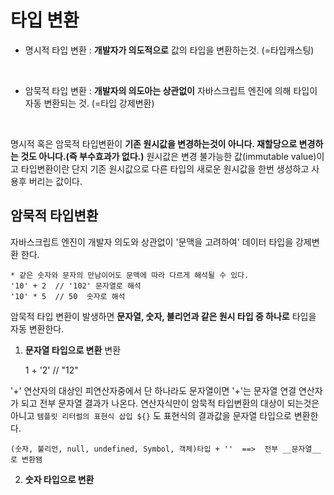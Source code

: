 타입 변환
===================

- 명시적 타입 변환 : __개발자가 의도적으로__ 값의 타입을 변환하는것. (=타입캐스팅)
<br/>

- 암묵적 타입 변환 : __개발자의 의도아는 상관없이__ 자바스크립트 엔진에 의해 타입이 자동 변환되는 것. (=타입 강제변환)
<br/>

명시적 혹은 암묵적 타입변환이 __기존 원시값을 변경하는것이 아니다. 재할당으로 변경하는 것도 아니다.(즉 부수효과가 없다.)__ 원시값은 변경 불가능한 값(immutable value)이고 타입변환이란 단지 기존 원시값으로 다른 타입의 새로운 원시값을 한번 생성하고 사용후 버리는 값이다.

## 암묵적 타입변환

자바스크립트 엔진이 개발자 의도와 상관없이 '문맥을 고려하여' 데이터 타입을 강제변환 한다.

    * 같은 숫자와 문자의 만남이어도 문맥에 따라 다르게 해석될 수 있다.
    '10' + 2  // '102' 문자열로 해석
    '10' * 5  // 50  숫자로 해석

암묵적 타입 변환이 발생하면 __문자열, 숫자, 불리언과 같은 원시 타입 중 하나로__ 타입을 자동 변환한다.

1. __문자열 타입으로 변환__ 변환

    1 + '2' // "12"

'+' 연산자의 대상인 피연산자중에서 단 하나라도 문자열이면 '+'는 문자열 연결 연산자가 되고 전부 문자열 결과가 나온다.
연산자식만이 암묵적 타입변환의 대상이 되는것은 아니고 `템플릿 리터럴의 표현식 삽입 ${}` 도 표현식의 결과값을 문자열 타입으로 변환한다.

    (숫자, 불리언, null, undefined, Symbol, 객체)타입 + ''  ==>  전부 __문자열__ 로 변환됌

2. __숫자 타입으로 변환__
